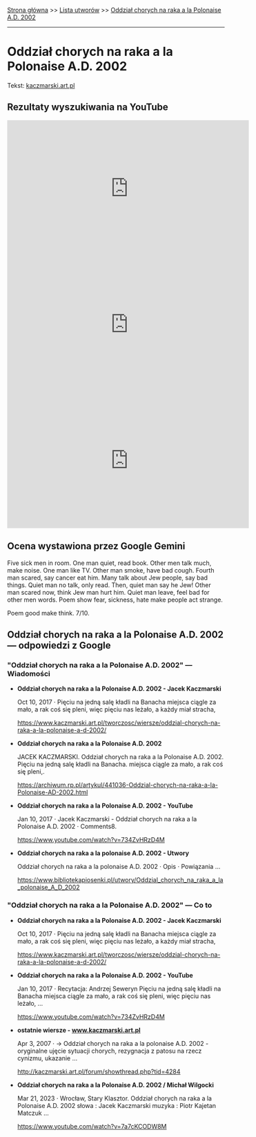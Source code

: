 [Strona główna](../index.md) >> [Lista utworów](../list.md) >> [Oddział chorych na raka a la Polonaise A.D. 2002](378.md)

---

# Oddział chorych na raka a la Polonaise A.D. 2002

Tekst: [kaczmarski.art.pl](https://www.kaczmarski.art.pl/tworczosc/wiersze/oddzial-chorych-na-raka-a-la-polonaise-a-d-2002/)

## Rezultaty wyszukiwania na YouTube

<iframe width="560" height="315" src="https://www.youtube.com/embed/734ZvHRzD4M?si=IdontcarewhotheIRSsendsImnotpayingtaxes" title="YouTube video player" frameborder="0" allow="accelerometer; autoplay; clipboard-write; encrypted-media; gyroscope; picture-in-picture; web-share" referrerpolicy="strict-origin-when-cross-origin" allowfullscreen></iframe>

<iframe width="560" height="315" src="https://www.youtube.com/embed/iD4Py3Sqchk?si=IdontcarewhotheIRSsendsImnotpayingtaxes" title="YouTube video player" frameborder="0" allow="accelerometer; autoplay; clipboard-write; encrypted-media; gyroscope; picture-in-picture; web-share" referrerpolicy="strict-origin-when-cross-origin" allowfullscreen></iframe>

<iframe width="560" height="315" src="https://www.youtube.com/embed/Qw-5TF2G0bg?si=IdontcarewhotheIRSsendsImnotpayingtaxes" title="YouTube video player" frameborder="0" allow="accelerometer; autoplay; clipboard-write; encrypted-media; gyroscope; picture-in-picture; web-share" referrerpolicy="strict-origin-when-cross-origin" allowfullscreen></iframe>

## Ocena wystawiona przez Google Gemini

Five sick men in room. One man quiet, read book. Other men talk much, make noise. One man like TV. Other man smoke, have bad cough. Fourth man scared, say cancer eat him. Many talk about Jew people, say bad things. Quiet man no talk, only read. Then, quiet man say he Jew! Other man scared now, think Jew man hurt him. Quiet man leave, feel bad for other men words. Poem show fear, sickness, hate make people act strange.

Poem good make think. 7/10.


## Oddział chorych na raka a la Polonaise A.D. 2002 — odpowiedzi z Google

### "Oddział chorych na raka a la Polonaise A.D. 2002" — Wiadomości

- **Oddział chorych na raka a la Polonaise A.D. 2002 - Jacek Kaczmarski**

    Oct 10, 2017  ·  Pięciu na jedną salę kładli na Banacha miejsca ciągle za mało, a rak coś się pleni, więc pięciu nas leżało, a każdy miał stracha, 

   <https://www.kaczmarski.art.pl/tworczosc/wiersze/oddzial-chorych-na-raka-a-la-polonaise-a-d-2002/>
- **Oddział chorych na raka a la Polonaise A.D. 2002**

    JACEK KACZMARSKI. Oddział chorych na raka a la Polonaise A.D. 2002. Pięciu na jedną salę kładli na Banacha. miejsca ciągle za mało, a rak coś się pleni,. 

   <https://archiwum.rp.pl/artykul/441036-Oddzial-chorych-na-raka-a-la-Polonaise-AD-2002.html>
- **Oddział chorych na raka a la Polonaise A.D. 2002 - YouTube**

    Jan 10, 2017  ·  Jacek Kaczmarski - Oddział chorych na raka a la Polonaise A.D. 2002 · Comments8. 

   <https://www.youtube.com/watch?v=734ZvHRzD4M>
- **Oddział chorych na raka a la polonaise A.D. 2002 - Utwory**

    Oddział chorych na raka a la polonaise A.D. 2002 · Opis · Powiązania ... 

   <https://www.bibliotekapiosenki.pl/utwory/Oddzial_chorych_na_raka_a_la_polonaise_A_D_2002>

### "Oddział chorych na raka a la Polonaise A.D. 2002" — Co to

- **Oddział chorych na raka a la Polonaise A.D. 2002 - Jacek Kaczmarski**

    Oct 10, 2017  ·  Pięciu na jedną salę kładli na Banacha miejsca ciągle za mało, a rak coś się pleni, więc pięciu nas leżało, a każdy miał stracha, 

   <https://www.kaczmarski.art.pl/tworczosc/wiersze/oddzial-chorych-na-raka-a-la-polonaise-a-d-2002/>
- **Oddział chorych na raka a la Polonaise A.D. 2002 - YouTube**

    Jan 10, 2017  ·  Recytacja: Andrzej Seweryn Pięciu na jedną salę kładli na Banacha miejsca ciągle za mało, a rak coś się pleni, więc pięciu nas leżało, ... 

   <https://www.youtube.com/watch?v=734ZvHRzD4M>
- **ostatnie wiersze - www.kaczmarski.art.pl**

    Apr 3, 2007  ·  -> Oddział chorych na raka a la polonaise A.D. 2002 - oryginalne ujęcie sytuacji chorych, rezygnacja z patosu na rzecz cynizmu, ukazanie ... 

   <http://kaczmarski.art.pl/forum/showthread.php?tid=4284>
- **Oddział chorych na raka a la Polonaise A.D. 2002 / Michał Wilgocki**

    Mar 21, 2023  ·  Wrocław, Stary Klasztor. Oddział chorych na raka a la Polonaise A.D. 2002 słowa : Jacek Kaczmarski muzyka : Piotr Kajetan Matczuk ... 

   <https://www.youtube.com/watch?v=7a7cKCODW8M>

